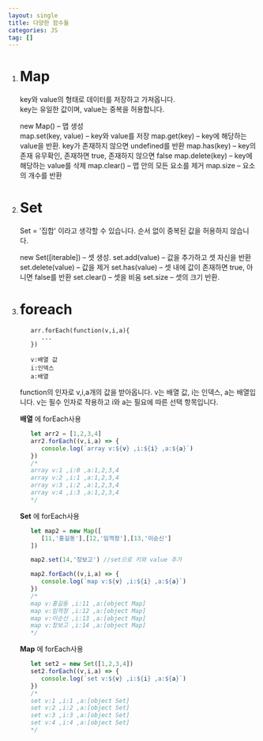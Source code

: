 ```yaml
---
layout: single
title: 다양한 함수들
categories: JS
tag: []
---
```

 
1. # Map
   key와 value의 형태로 데이터를 저장하고 가져옵니다.   
   key는 유일한 값이며, value는 중복을 허용합니다.   

   new Map() – 맵 생성   
   map.set(key, value) – key와 value를 저장
   map.get(key) – key에 해당하는 value을 반환. key가 존재하지 않으면 undefined를 반환
   map.has(key) – key의 존재 유무확인, 존재하면 true, 존재하지 않으면 false
   map.delete(key) – key에 해당하는 value를 삭제
   map.clear() – 맵 안의 모든 요소를 제거
   map.size – 요소의 개수를 반환

1. # Set
   Set = '집합' 이라고 생각할 수 있습니다. 순서 없이 중복된 값을 허용하지 않습니다.   

   new Set([iterable]) – 셋 생성.
   set.add(value) – 값을 추가하고 셋 자신을 반환
   set.delete(value) – 값을 제거
   set.has(value) – 셋 내에 값이 존재하면 true, 아니면 false를 반환
   set.clear() – 셋을 비움
   set.size – 셋의 크기 반환.

1. # foreach
   ```
      arr.forEach(function(v,i,a){
         ...
      })

      v:배열 값
      i:인덱스
      a:배열 
   ```
   function의 인자로 v,i,a개의 값을 받아옵니다. v는 배열 값, i는 인덱스, a는 배열입니다. v는 필수 인자로 작용하고 i와 a는 필요에 따른 선택 항목입니다.

   __배열__ 에 forEach사용
   ```js
      let arr2 = [1,2,3,4]
      arr2.forEach((v,i,a) => {
         console.log(`array v:${v} ,i:${i} ,a:${a}`)
      })
      /*
      array v:1 ,i:0 ,a:1,2,3,4
      array v:2 ,i:1 ,a:1,2,3,4
      array v:3 ,i:2 ,a:1,2,3,4
      array v:4 ,i:3 ,a:1,2,3,4
      */
   ```   

   __Set__ 에 forEach사용   
   ```javascript
      let map2 = new Map([
         [11,'홍길동'],[12,'임꺽정'],[13,'이순신']
      ])

      map2.set(14,'장보고') //set으로 키와 value 추가

      map2.forEach((v,i,a) => {
         console.log(`map v:${v} ,i:${i} ,a:${a}`)
      })
      /*
      map v:홍길동 ,i:11 ,a:[object Map]
      map v:임꺽정 ,i:12 ,a:[object Map]
      map v:이순신 ,i:13 ,a:[object Map]
      map v:장보고 ,i:14 ,a:[object Map]
      */
   ```

   __Map__ 에 forEach사용
   ```javascript
      let set2 = new Set([1,2,3,4])
      set2.forEach((v,i,a) => {
         console.log(`set v:${v} ,i:${i} ,a:${a}`)
      })
      /*
      set v:1 ,i:1 ,a:[object Set]
      set v:2 ,i:2 ,a:[object Set]
      set v:3 ,i:3 ,a:[object Set]
      set v:4 ,i:4 ,a:[object Set]
      */
   ```
